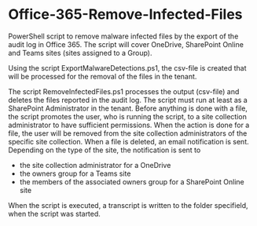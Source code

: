 # Office-365-Remove-Infected-Files
PowerShell script to remove malware infected files by the export of the audit log in Office 365. The script will cover OneDrive, SharePoint Online and Teams sites (sites assigned to a Group).

Using the script ExportMalwareDetections.ps1, the csv-file is created that will be processed for the removal of the files in the tenant. 

The script RemoveInfectedFiles.ps1 processes the output (csv-file) and deletes the files reported in the audit log. The script must run at least as a SharePoint Administrator in the tenant. Before anything is done with a file, the script promotes the user, who is running the script, to a site collection administrator to have sufficient permissions. When the action is done for a file, the user will be removed from the site collection administrators of the specific site collection.
When a file is deleted, an email notification is sent. Depending on the type of the site, the notification is sent to
- the site collection administrator for a OneDrive
- the owners group for a Teams site
- the members of the associated owners group for a SharePoint Online site

When the script is executed, a transcript is written to the folder specifield, when the script was started.
